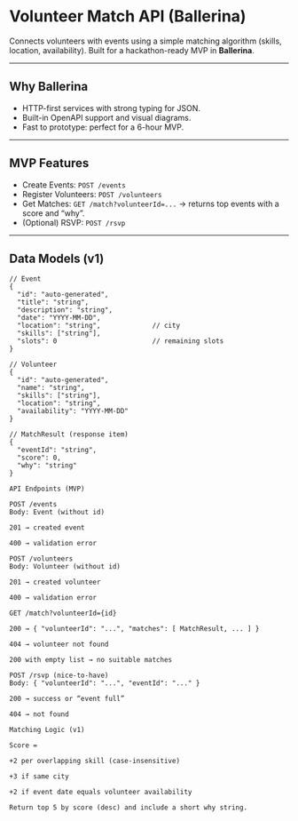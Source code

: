 # Volunteer Match API (Ballerina)

Connects volunteers with events using a simple matching algorithm (skills, location, availability). Built for a hackathon-ready MVP in **Ballerina**.

---

## Why Ballerina
- HTTP-first services with strong typing for JSON.
- Built-in OpenAPI support and visual diagrams.
- Fast to prototype: perfect for a 6-hour MVP.

---

## MVP Features
- Create Events: `POST /events`
- Register Volunteers: `POST /volunteers`
- Get Matches: `GET /match?volunteerId=...` → returns top events with a score and “why”.
- (Optional) RSVP: `POST /rsvp`

---

## Data Models (v1)

```jsonc
// Event
{
  "id": "auto-generated",
  "title": "string",
  "description": "string",
  "date": "YYYY-MM-DD",
  "location": "string",             // city
  "skills": ["string"],
  "slots": 0                        // remaining slots
}

// Volunteer
{
  "id": "auto-generated",
  "name": "string",
  "skills": ["string"],
  "location": "string",
  "availability": "YYYY-MM-DD"
}

// MatchResult (response item)
{
  "eventId": "string",
  "score": 0,
  "why": "string"
}

API Endpoints (MVP)

POST /events
Body: Event (without id)

201 → created event

400 → validation error

POST /volunteers
Body: Volunteer (without id)

201 → created volunteer

400 → validation error

GET /match?volunteerId={id}

200 → { "volunteerId": "...", "matches": [ MatchResult, ... ] }

404 → volunteer not found

200 with empty list → no suitable matches

POST /rsvp (nice-to-have)
Body: { "volunteerId": "...", "eventId": "..." }

200 → success or “event full”

404 → not found

Matching Logic (v1)

Score =

+2 per overlapping skill (case-insensitive)

+3 if same city

+2 if event date equals volunteer availability

Return top 5 by score (desc) and include a short why string.